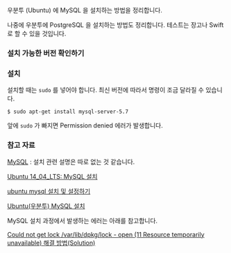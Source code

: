 우분투 (Ubuntu) 에 MySQL 을 설치하는 방법을 정리합니다.

나중에 우분투에 PostgreSQL 을 설치하는 방법도 정리합니다. 테스트는 장고나 Swift 로 할 수 있을 것입니다.

### 설치 가능한 버전 확인하기 


### 설치 

설치할 때는 `sudo` 를 넣어야 합니다. 최신 버전에 따라서 명령이 조금 달라질 수 있습니다.

```
$ sudo apt-get install mysql-server-5.7
```

앞에 `sudo` 가 빠지면 Permission denied 에러가 발생합니다.

### 참고 자료


[MySQL](https://www.mysql.com) : 설치 관련 설명은 따로 없는 것 같습니다.

[Ubuntu 14\_04\_LTS: MySQL 설치](http://blog.whoborn.net/2015/06/01/ubuntu-14_04_lts-mysql-설치/)

[ubuntu mysql 설치 및 설정하기](http://jaesu.tistory.com/entry/ubuntu-mysql-설치-및-설정하기)

[Ubuntu(우분투) MySQL 설치](http://moomini.tistory.com/66)

MySQL 설치 과정에서 발생하는 에러는 아래를 참고합니다.

[Could not get lock /var/lib/dpkg/lock - open (11 Resource temporarily unavailable) 해결 방법(Solution)](http://pwnbit.kr/76)

